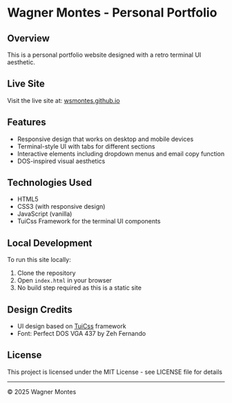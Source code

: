 # Wagner Montes - Personal Portfolio

## Overview
This is a personal portfolio website designed with a retro terminal UI aesthetic.

## Live Site
Visit the live site at: [wsmontes.github.io](https://wsmontes.github.io)

## Features
- Responsive design that works on desktop and mobile devices
- Terminal-style UI with tabs for different sections
- Interactive elements including dropdown menus and email copy function
- DOS-inspired visual aesthetics

## Technologies Used
- HTML5
- CSS3 (with responsive design)
- JavaScript (vanilla)
- TuiCss Framework for the terminal UI components

## Local Development
To run this site locally:
1. Clone the repository
2. Open `index.html` in your browser
3. No build step required as this is a static site

## Design Credits
- UI design based on [TuiCss](https://github.com/vinibiavatti1/TuiCss) framework
- Font: Perfect DOS VGA 437 by Zeh Fernando

## License
This project is licensed under the MIT License - see LICENSE file for details

---
© 2025 Wagner Montes
